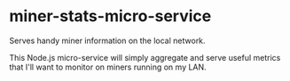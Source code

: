 # miner-stats-micro-service
Serves handy miner information on the local network.

This Node.js micro-service will simply aggregate and serve useful metrics that I'll want to monitor on miners running on my LAN.
